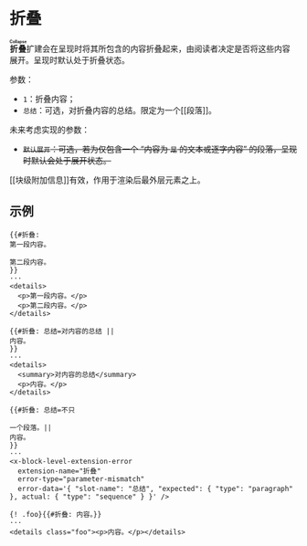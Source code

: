 # 折叠

**<ruby>折叠<rt>Collapse</rt></ruby>**&#x200B;扩建会在呈现时将其所包含的<wbr />
内容折叠起来，由阅读者决定是否将这些内容展开。呈现时默认处于折叠状态。

参数：

- `1`：折叠内容；
- `总结`：可选，对折叠内容的总结。限定为一个[[段落]]。

未来考虑实现的参数：

- ~~`默认展开`：可选，若为仅包含一个 “内容为 `是` 的文本或逐字内容” 的段<wbr />
  落，呈现时默认会处于展开状态。~~

[[块级附加信息]]有效，作用于渲染后最外层元素之上。

## 示例

```example
{{#折叠:
第一段内容。

第二段内容。
}}
···
<details>
  <p>第一段内容。</p>
  <p>第二段内容。</p>
</details>
```

```example
{{#折叠: 总结=对内容的总结 ||
内容。
}}
···
<details>
  <summary>对内容的总结</summary>
  <p>内容。</p>
</details>
```

```example
{{#折叠: 总结=不只

一个段落。||
内容。
}}
···
<x-block-level-extension-error
  extension-name="折叠"
  error-type="parameter-mismatch"
  error-data='{ "slot-name": "总结", "expected": { "type": "paragraph" }, actual: { "type": "sequence" } }' />
```

```example
{! .foo}{{#折叠: 内容。}}
···
<details class="foo"><p>内容。</p></details>
```
